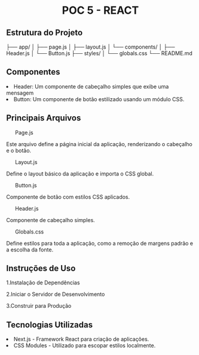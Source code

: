 <h1 align="center">POC 5 - REACT</h1>

<h2>Estrutura do Projeto</h2>

├── app/
│   ├── page.js
│   ├── layout.js
│   └── components/
│       ├── Header.js
│       └── Button.js
├── styles/
│   └── globals.css
└── README.md


<h2>Componentes</h2>

<li>Header: Um componente de cabeçalho simples que exibe uma mensagem</li>
<li>Button: Um componente de botão estilizado usando um módulo CSS.</li>

<h2>Principais Arquivos</h2>
<ul>Page.js</ul>
<p>Este arquivo define a página inicial da aplicação, renderizando o cabeçalho e o botão.</p>
<ul>Layout.js</ul>
<p>Define o layout básico da aplicação e importa o CSS global.</p>
<ul>Button.js</ul>
<p>Componente de botão com estilos CSS aplicados.</p>
<ul>Header.js</ul>
<p>Componente de cabeçalho simples.</P>
<ul>Globals.css</ul>
<p>Define estilos para toda a aplicação, como a remoção de margens padrão e a escolha da fonte.</p>

<h2>Instruções de Uso</h2>
<p>1.Instalação de Dependências</p>
<p>2.Iniciar o Servidor de Desenvolvimento</p>
<p>3.Construir para Produção</p>

<h2>Tecnologias Utilizadas</h2>
<li>Next.js - Framework React para criação de aplicações.</li>
<li>CSS Modules - Utilizado para escopar estilos localmente.</li>




